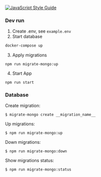 [![JavaScript Style Guide](https://img.shields.io/badge/code_style-standard-brightgreen.svg)](https://standardjs.com)

### Dev run

1. Create .env, see `example.env`
2. Start database

```bash
docker-compose up
```

3. Apply migrations

```
npm run migrate-mongo:up
```

4. Start App

```
npm run start
```

### Database

Create migration:

```shell
$ migrate-mongo create __migration_name__
```

Up migrations:

```shell
$ npm run migrate-mongo:up
```

Down migrations:

```shell
$ npm run migrate-mongo:down
```

Show migrations status:

```shell
$ npm run migrate-mongo:status
```
